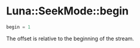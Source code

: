 # Luna::SeekMode::begin

```c++
begin = 1
```

The offset is relative to the beginning of the stream. 

